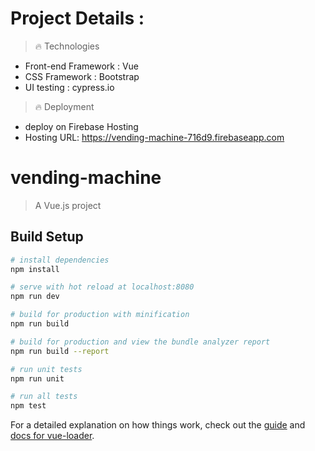 # Project Details :

> 🔥 Technologies

- Front-end Framework : Vue
- CSS Framework : Bootstrap
- UI testing : cypress.io

> 🔥 Deployment

- deploy on Firebase Hosting
- Hosting URL: https://vending-machine-716d9.firebaseapp.com


# vending-machine

> A Vue.js project

## Build Setup

``` bash
# install dependencies
npm install

# serve with hot reload at localhost:8080
npm run dev

# build for production with minification
npm run build

# build for production and view the bundle analyzer report
npm run build --report

# run unit tests
npm run unit

# run all tests
npm test
```

For a detailed explanation on how things work, check out the [guide](http://vuejs-templates.github.io/webpack/) and [docs for vue-loader](http://vuejs.github.io/vue-loader).

